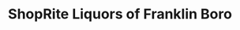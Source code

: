 ---
title: "ShopRite Liquors of Franklin Boro"
url: /franklin/shoprite-liquors-of-franklin-boro/
shop: supermarket
---